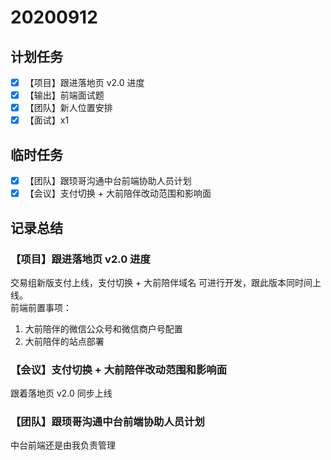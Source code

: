 # 20200912

## 计划任务

- [x] 【项目】跟进落地页 v2.0 进度
- [x] 【输出】前端面试题
- [x] 【团队】新人位置安排
- [x] 【面试】x1

## 临时任务

- [x] 【团队】跟顼哥沟通中台前端协助人员计划
- [x] 【会议】支付切换 + 大前陪伴改动范围和影响面

## 记录总结

### 【项目】跟进落地页 v2.0 进度

交易组新版支付上线，支付切换 + 大前陪伴域名 可进行开发，跟此版本同时间上线。  
前端前置事项：

1. 大前陪伴的微信公众号和微信商户号配置
2. 大前陪伴的站点部署

### 【会议】支付切换 + 大前陪伴改动范围和影响面

跟着落地页 v2.0 同步上线

### 【团队】跟顼哥沟通中台前端协助人员计划

中台前端还是由我负责管理
